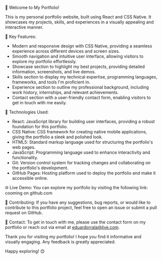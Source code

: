 🚀 Welcome to My Portfolio!

This is my personal portfolio website, built using React and CSS Native. It showcases my projects, skills, and experiences in a visually appealing and interactive manner.

🌟 Key Features:
- Modern and responsive design with CSS Native, providing a seamless experience across different devices and screen sizes.
- Smooth navigation and intuitive user interface, allowing visitors to explore my portfolio effortlessly.
- Showcase section to highlight my best projects, providing detailed information, screenshots, and live demos.
- Skills section to display my technical expertise, programming languages, frameworks, and tools I'm proficient in.
- Experience section to outline my professional background, including work history, internships, and relevant achievements.
- Contact section with a user-friendly contact form, enabling visitors to get in touch with me easily.

🔧 Technologies Used:
- React: JavaScript library for building user interfaces, providing a robust foundation for this portfolio.
- CSS Native: CSS framework for creating native mobile applications, giving the portfolio a sleek and polished look.
- HTML5: Standard markup language used for structuring the portfolio's web pages.
- JavaScript: Programming language used to enhance interactivity and functionality.
- Git: Version control system for tracking changes and collaborating on the portfolio's development.
- GitHub Pages: Hosting platform used to deploy the portfolio and make it accessible online.

🌐 Live Demo:
You can explore my portfolio by visiting the following link: cooming on github.com

🤝 Contributing:
If you have any suggestions, bug reports, or would like to contribute to this portfolio project, feel free to open an issue or submit a pull request on GitHub.

📧 Contact:
To get in touch with me, please use the contact form on my portfolio or reach out via email at eduardorrala@live.com.

Thank you for visiting my portfolio! I hope you find it informative and visually engaging. Any feedback is greatly appreciated.

Happy exploring! 😊
